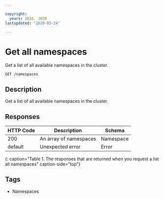 ```yaml
---

copyright:
  years: 2016, 2020
lastupdated: "2020-03-24"

---
```


# Get all namespaces

Get a list of all available namespaces in the cluster.

```
GET /namespaces
```

## Description

Get a list of all available namespaces in the cluster.

## Responses

|HTTP Code|Description|Schema|
|---------|-----------|------|
|200|An array of namespaces|Namespace|
|default|Unexpected error|Error|
{: caption="Table 1. The responses that are returned when you request a list all namespaces" caption-side="top"}

## Tags

* Namespaces
